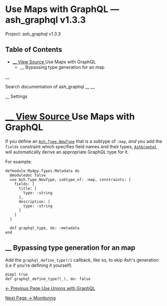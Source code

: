# Use Maps with GraphQL — ash_graphql v1.3.3

Project: ash_graphql v1.3.3

## Table of Contents

- [ __ View Source ](external_link) Use Maps with GraphQL
  - __ Bypassing type generation for an map

__

Search documentation of ash_graphql __ __

__ Settings

#  [ __ View Source ](external_link) Use Maps with GraphQL

If you define an [`Ash.Type.NewType`](3.4.1/Ash.Type.NewType.html) that is a subtype of `:map`, _and_ you add the `fields` constraint which specifies field names and their types, [`AshGraphql`](external_link) will automatically derive an appropriate GraphQL type for it.

For example:
    
    
    defmodule MyApp.Types.Metadata do
      @moduledoc false
      use Ash.Type.NewType, subtype_of: :map, constraints: [
        fields: [
          title: [
            type: :string
          ],
          description: [
            type: :string
          ]
        ]
      ]
    
      def graphql_type, do: :metadata
    end
    

##  __ Bypassing type generation for an map

Add the `graphql_define_type?/1` callback, like so, to skip Ash's generation (i.e if you're defining it yourself)
    
    
    @impl true
    def graphql_define_type?(_), do: false

[ ← Previous Page  Use Unions with GraphQL  ](external_link)

[ Next Page →  Monitoring  ](external_link)

